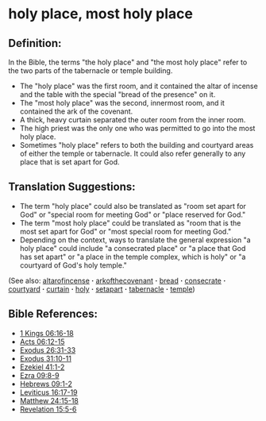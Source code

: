 # holy place, most holy place #

## Definition: ##

In the Bible, the terms "the holy place" and "the most holy place" refer to the two parts of the tabernacle or temple building.

* The "holy place" was the first room, and it contained the altar of incense and the table with the special "bread of the presence" on it.
* The "most holy place" was the second, innermost room, and it contained the ark of the covenant.
* A thick, heavy curtain separated the outer room from the inner room.
* The high priest was the only one who was permitted to go into the most holy place.
* Sometimes "holy place" refers to both the building and courtyard areas of either the temple or tabernacle. It could also refer generally to any place that is set apart for God.

## Translation Suggestions: ##

* The term "holy place" could also be translated as "room set apart for God" or "special room for meeting God" or "place reserved for God."
* The term "most holy place" could be translated as "room that is the most set apart for God" or "most special room for meeting God."
* Depending on the context, ways to translate the general expression "a holy place" could include "a consecrated place" or "a place that God has set apart" or "a place in the temple complex, which is holy" or "a courtyard of God's holy temple."

(See also: [altarofincense](../other/altarofincense.md) **·** [arkofthecovenant](../other/arkofthecovenant.md) **·** [bread](../other/bread.md) **·** [consecrate](../kt/consecrate.md) **·** [courtyard](../other/courtyard.md) **·** [curtain](../other/curtain.md) **·** [holy](../kt/holy.md) **·** [setapart](../kt/setapart.md) **·** [tabernacle](../kt/tabernacle.md) **·** [temple](../kt/temple.md))

## Bible References: ##

* [1 Kings 06:16-18](https://door43.org/en/bible/notes/1ki/06/16)
* [Acts 06:12-15](https://door43.org/en/bible/notes/act/06/12)
* [Exodus 26:31-33](https://door43.org/en/bible/notes/exo/26/31)
* [Exodus 31:10-11](https://door43.org/en/bible/notes/exo/31/10)
* [Ezekiel 41:1-2](https://door43.org/en/bible/notes/ezk/41/01)
* [Ezra 09:8-9](https://door43.org/en/bible/notes/ezr/09/08)
* [Hebrews 09:1-2](https://door43.org/en/bible/notes/heb/09/01)
* [Leviticus 16:17-19](https://door43.org/en/bible/notes/lev/16/17)
* [Matthew 24:15-18](https://door43.org/en/bible/notes/mat/24/15)
* [Revelation 15:5-6](https://door43.org/en/bible/notes/rev/15/05)


